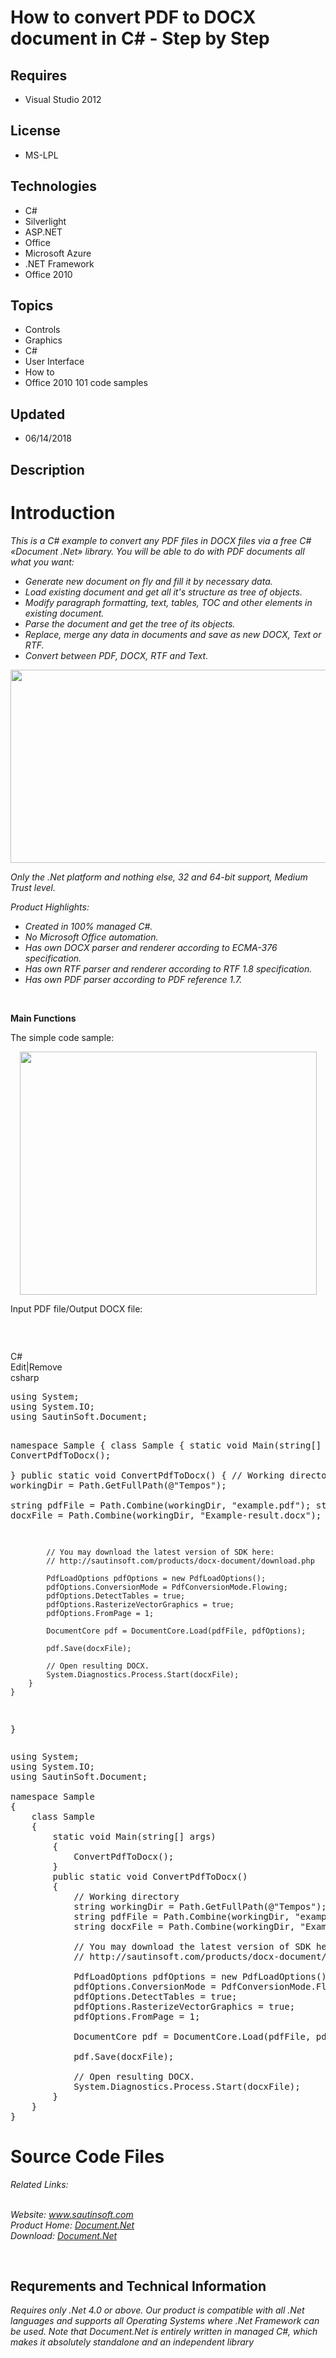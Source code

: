 # How to convert PDF to DOCX document in C# - Step by Step
## Requires
- Visual Studio 2012
## License
- MS-LPL
## Technologies
- C#
- Silverlight
- ASP.NET
- Office
- Microsoft Azure
- .NET Framework
- Office 2010
## Topics
- Controls
- Graphics
- C#
- User Interface
- How to
- Office 2010 101 code samples
## Updated
- 06/14/2018
## Description

<h1>Introduction</h1>
<p><em>This is a C# example to convert any PDF files in DOCX files via a free C# &laquo;Document .Net&raquo; library. You will be able to do with PDF documents all what you want:</em></p>
<ul class="LiText">
<li><em>Generate new document on fly and fill it by necessary data.</em> </li><li><em>Load existing document and get all it's structure as tree of objects.</em>
</li><li><em>Modify paragraph formatting, text, tables, TOC and other elements in existing document.</em>
</li><li><em>Parse the document and get the tree of its objects.</em> </li><li><em>Replace, merge any data in documents and save as new DOCX, Text or RTF.</em>
</li><li><em>Convert between PDF, DOCX, RTF and Text.</em> </li></ul>
<p><img id="151288" src="151288-document-scheme.png" alt="" width="533" height="309" style="display:block; margin-left:auto; margin-right:auto"></p>
<p><em>Only the .Net platform and nothing else, 32 and 64-bit support, Medium Trust level.</em></p>
<p class="CommonText"><em>Product Highlights:</em></p>
<ul class="LiText">
<li><em>Created in 100% managed C#.</em> </li><li><em>No Microsoft Office automation.</em> </li><li><em>Has own DOCX parser and renderer according to ECMA-376 specification.</em>
</li><li><em>Has own RTF parser and renderer according to RTF 1.8 specification.</em> </li><li><em>Has own PDF parser according to PDF reference 1.7.</em> </li></ul>
<p>&nbsp;</p>
<ul class="LiText">
</ul>
<p><strong>Main Functions</strong></p>
<p>The simple code sample:</p>
<p><img id="151289" src="151289-source.png" alt="" width="475" height="389" style="display:block; margin-left:auto; margin-right:auto"></p>
<p>Input PDF file/Output DOCX file:</p>
<p><img id="151290" src="151290-pdf%20to%20docx.png" alt=""></p>
<p>&nbsp;</p>
<div class="scriptcode">
<div class="pluginEditHolder" pluginCommand="mceScriptCode">
<div class="title"><span>C#</span></div>
<div class="pluginLinkHolder"><span class="pluginEditHolderLink">Edit</span>|<span class="pluginRemoveHolderLink">Remove</span></div>
<span class="hidden">csharp</span>
<pre class="hidden">using System;
using System.IO;
using SautinSoft.Document;

namespace Sample
{
    class Sample
    {
        static void Main(string[] args)
        {
            ConvertPdfToDocx();            
        }
        public static void ConvertPdfToDocx()
        {
            // Working directory
            string workingDir = Path.GetFullPath(@&quot;Tempos&quot;);            
            string pdfFile = Path.Combine(workingDir, &quot;example.pdf&quot;);
            string docxFile = Path.Combine(workingDir, &quot;Example-result.docx&quot;);

            // You may download the latest version of SDK here:   
            // http://sautinsoft.com/products/docx-document/download.php  

            PdfLoadOptions pdfOptions = new PdfLoadOptions();
            pdfOptions.ConversionMode = PdfConversionMode.Flowing;
            pdfOptions.DetectTables = true;
            pdfOptions.RasterizeVectorGraphics = true;
            pdfOptions.FromPage = 1;            

            DocumentCore pdf = DocumentCore.Load(pdfFile, pdfOptions);            
            
            pdf.Save(docxFile);

            // Open resulting DOCX.            
            System.Diagnostics.Process.Start(docxFile);
        }
    }
}
</pre>
<div class="preview">
<pre class="csharp"><span class="cs__keyword">using</span>&nbsp;System;&nbsp;
<span class="cs__keyword">using</span>&nbsp;System.IO;&nbsp;
<span class="cs__keyword">using</span>&nbsp;SautinSoft.Document;&nbsp;
&nbsp;
<span class="cs__keyword">namespace</span>&nbsp;Sample&nbsp;
{&nbsp;
&nbsp;&nbsp;&nbsp;&nbsp;<span class="cs__keyword">class</span>&nbsp;Sample&nbsp;
&nbsp;&nbsp;&nbsp;&nbsp;{&nbsp;
&nbsp;&nbsp;&nbsp;&nbsp;&nbsp;&nbsp;&nbsp;&nbsp;<span class="cs__keyword">static</span>&nbsp;<span class="cs__keyword">void</span>&nbsp;Main(<span class="cs__keyword">string</span>[]&nbsp;args)&nbsp;
&nbsp;&nbsp;&nbsp;&nbsp;&nbsp;&nbsp;&nbsp;&nbsp;{&nbsp;
&nbsp;&nbsp;&nbsp;&nbsp;&nbsp;&nbsp;&nbsp;&nbsp;&nbsp;&nbsp;&nbsp;&nbsp;ConvertPdfToDocx();&nbsp;&nbsp;&nbsp;&nbsp;&nbsp;&nbsp;&nbsp;&nbsp;&nbsp;&nbsp;&nbsp;&nbsp;&nbsp;
&nbsp;&nbsp;&nbsp;&nbsp;&nbsp;&nbsp;&nbsp;&nbsp;}&nbsp;
&nbsp;&nbsp;&nbsp;&nbsp;&nbsp;&nbsp;&nbsp;&nbsp;<span class="cs__keyword">public</span>&nbsp;<span class="cs__keyword">static</span>&nbsp;<span class="cs__keyword">void</span>&nbsp;ConvertPdfToDocx()&nbsp;
&nbsp;&nbsp;&nbsp;&nbsp;&nbsp;&nbsp;&nbsp;&nbsp;{&nbsp;
&nbsp;&nbsp;&nbsp;&nbsp;&nbsp;&nbsp;&nbsp;&nbsp;&nbsp;&nbsp;&nbsp;&nbsp;<span class="cs__com">//&nbsp;Working&nbsp;directory</span>&nbsp;
&nbsp;&nbsp;&nbsp;&nbsp;&nbsp;&nbsp;&nbsp;&nbsp;&nbsp;&nbsp;&nbsp;&nbsp;<span class="cs__keyword">string</span>&nbsp;workingDir&nbsp;=&nbsp;Path.GetFullPath(@<span class="cs__string">&quot;Tempos&quot;</span>);&nbsp;&nbsp;&nbsp;&nbsp;&nbsp;&nbsp;&nbsp;&nbsp;&nbsp;&nbsp;&nbsp;&nbsp;&nbsp;
&nbsp;&nbsp;&nbsp;&nbsp;&nbsp;&nbsp;&nbsp;&nbsp;&nbsp;&nbsp;&nbsp;&nbsp;<span class="cs__keyword">string</span>&nbsp;pdfFile&nbsp;=&nbsp;Path.Combine(workingDir,&nbsp;<span class="cs__string">&quot;example.pdf&quot;</span>);&nbsp;
&nbsp;&nbsp;&nbsp;&nbsp;&nbsp;&nbsp;&nbsp;&nbsp;&nbsp;&nbsp;&nbsp;&nbsp;<span class="cs__keyword">string</span>&nbsp;docxFile&nbsp;=&nbsp;Path.Combine(workingDir,&nbsp;<span class="cs__string">&quot;Example-result.docx&quot;</span>);&nbsp;
&nbsp;
&nbsp;&nbsp;&nbsp;&nbsp;&nbsp;&nbsp;&nbsp;&nbsp;&nbsp;&nbsp;&nbsp;&nbsp;<span class="cs__com">//&nbsp;You&nbsp;may&nbsp;download&nbsp;the&nbsp;latest&nbsp;version&nbsp;of&nbsp;SDK&nbsp;here:&nbsp;&nbsp;&nbsp;</span>&nbsp;
&nbsp;&nbsp;&nbsp;&nbsp;&nbsp;&nbsp;&nbsp;&nbsp;&nbsp;&nbsp;&nbsp;&nbsp;<span class="cs__com">//&nbsp;http://sautinsoft.com/products/docx-document/download.php&nbsp;&nbsp;</span>&nbsp;
&nbsp;
&nbsp;&nbsp;&nbsp;&nbsp;&nbsp;&nbsp;&nbsp;&nbsp;&nbsp;&nbsp;&nbsp;&nbsp;PdfLoadOptions&nbsp;pdfOptions&nbsp;=&nbsp;<span class="cs__keyword">new</span>&nbsp;PdfLoadOptions();&nbsp;
&nbsp;&nbsp;&nbsp;&nbsp;&nbsp;&nbsp;&nbsp;&nbsp;&nbsp;&nbsp;&nbsp;&nbsp;pdfOptions.ConversionMode&nbsp;=&nbsp;PdfConversionMode.Flowing;&nbsp;
&nbsp;&nbsp;&nbsp;&nbsp;&nbsp;&nbsp;&nbsp;&nbsp;&nbsp;&nbsp;&nbsp;&nbsp;pdfOptions.DetectTables&nbsp;=&nbsp;<span class="cs__keyword">true</span>;&nbsp;
&nbsp;&nbsp;&nbsp;&nbsp;&nbsp;&nbsp;&nbsp;&nbsp;&nbsp;&nbsp;&nbsp;&nbsp;pdfOptions.RasterizeVectorGraphics&nbsp;=&nbsp;<span class="cs__keyword">true</span>;&nbsp;
&nbsp;&nbsp;&nbsp;&nbsp;&nbsp;&nbsp;&nbsp;&nbsp;&nbsp;&nbsp;&nbsp;&nbsp;pdfOptions.FromPage&nbsp;=&nbsp;<span class="cs__number">1</span>;&nbsp;&nbsp;&nbsp;&nbsp;&nbsp;&nbsp;&nbsp;&nbsp;&nbsp;&nbsp;&nbsp;&nbsp;&nbsp;
&nbsp;
&nbsp;&nbsp;&nbsp;&nbsp;&nbsp;&nbsp;&nbsp;&nbsp;&nbsp;&nbsp;&nbsp;&nbsp;DocumentCore&nbsp;pdf&nbsp;=&nbsp;DocumentCore.Load(pdfFile,&nbsp;pdfOptions);&nbsp;&nbsp;&nbsp;&nbsp;&nbsp;&nbsp;&nbsp;&nbsp;&nbsp;&nbsp;&nbsp;&nbsp;&nbsp;
&nbsp;&nbsp;&nbsp;&nbsp;&nbsp;&nbsp;&nbsp;&nbsp;&nbsp;&nbsp;&nbsp;&nbsp;&nbsp;
&nbsp;&nbsp;&nbsp;&nbsp;&nbsp;&nbsp;&nbsp;&nbsp;&nbsp;&nbsp;&nbsp;&nbsp;pdf.Save(docxFile);&nbsp;
&nbsp;
&nbsp;&nbsp;&nbsp;&nbsp;&nbsp;&nbsp;&nbsp;&nbsp;&nbsp;&nbsp;&nbsp;&nbsp;<span class="cs__com">//&nbsp;Open&nbsp;resulting&nbsp;DOCX.&nbsp;&nbsp;&nbsp;&nbsp;&nbsp;&nbsp;&nbsp;&nbsp;&nbsp;&nbsp;&nbsp;&nbsp;</span>&nbsp;
&nbsp;&nbsp;&nbsp;&nbsp;&nbsp;&nbsp;&nbsp;&nbsp;&nbsp;&nbsp;&nbsp;&nbsp;System.Diagnostics.Process.Start(docxFile);&nbsp;
&nbsp;&nbsp;&nbsp;&nbsp;&nbsp;&nbsp;&nbsp;&nbsp;}&nbsp;
&nbsp;&nbsp;&nbsp;&nbsp;}&nbsp;
}&nbsp;
</pre>
</div>
</div>
</div>
<h1><span>Source Code Files</span></h1>
<p><em>Related Links:</em></p>
<div><em><br>
Website:&nbsp;<a href="http://www.sautinsoft.com/">www.sautinsoft.com</a><br>
Product Home:&nbsp;<a href="http://sautinsoft.com/products/docx-document/index.php">Document.Net</a><br>
Download:&nbsp;<em><a href="http://sautinsoft.com/products/docx-document/download.php">Document.Net</a></em><a href="http://sautinsoft.com/products/html-to-rtf/download.php"></a></em></div>
<p>&nbsp;</p>
<h2 class="H2Text">Requrements and Technical Information</h2>
<p class="CommonText"><em>Requires only .Net 4.0 or above. Our product is compatible with all .Net languages and supports all Operating Systems where .Net Framework can be used. Note that Document.Net is entirely written in managed C#, which makes it absolutely
 standalone and an independent library</em></p>
